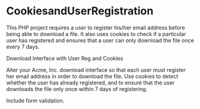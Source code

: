 # CookiesandUserRegistration
This PHP project requires a user to register his/her email address before being able to download a file.  It also uses cookies to check if a particular user has registered and ensures that a user can only download the file once every 7 days.

Download Interface with User Reg and Cookies

Alter your Acme, Inc. download interface so that each user must register her email address in order to download the file. Use cookies to detect whether the user has already registered, and to ensure that the user downloads the file only once within 7 days of registering. 

Include form validation.




